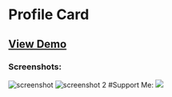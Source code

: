 # Profile Card

## [View Demo](https://rownok860.github.io/profile/)
### Screenshots:

![screenshot](https://user-images.githubusercontent.com/116538785/215386028-1c57bf36-9824-49ab-a849-0e8a48db4750.jpg)
![screenshot 2](https://user-images.githubusercontent.com/116538785/215386201-d16cadef-2365-4f5b-93a0-b73379b06b8f.jpg)
#Support Me:
<a href="https://www.buymeacoffee.com/rownok860"><img src="https://img.buymeacoffee.com/button-api/?text=Support Me&emoji=💻&slug=rownok860&button_colour=5F7FFF&font_colour=ffffff&font_family=Poppins&outline_colour=000000&coffee_colour=FFDD00" /></a>
